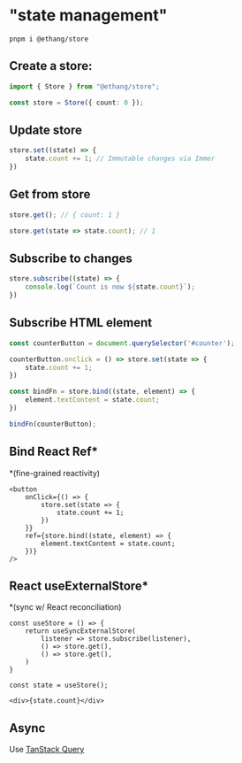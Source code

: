 # "state management"

```shell
pnpm i @ethang/store
```

## Create a store:

```ts
import { Store } from "@ethang/store";

const store = Store({ count: 0 });
```

## Update store

```ts
store.set((state) => {
    state.count += 1; // Immutable changes via Immer
})
```

## Get from store

```ts
store.get(); // { count: 1 }

store.get(state => state.count); // 1
```

## Subscribe to changes

```ts
store.subscribe((state) => {
    console.log(`Count is now ${state.count}`);
})
```

## Subscribe HTML element

```ts
const counterButton = document.querySelector('#counter');

counterButton.onclick = () => store.set(state => {
    state.count += 1;
})

const bindFn = store.bind((state, element) => {
    element.textContent = state.count; 
})

bindFn(counterButton);
```

## Bind React Ref*

*(fine-grained reactivity)

```tsx
<button
    onClick={() => {
        store.set(state => {
            state.count += 1;
        })
    }}
    ref={store.bind((state, element) => {
        element.textContent = state.count;
    })}
/>
```

## React useExternalStore*

*(sync w/ React reconciliation)

```tsx
const useStore = () => {
    return useSyncExternalStore(
        listener => store.subscribe(listener),
        () => store.get(),
        () => store.get(),
    )
}

const state = useStore();

<div>{state.count}</div>
```

## Async

Use [TanStack Query](https://tanstack.com/query/latest)